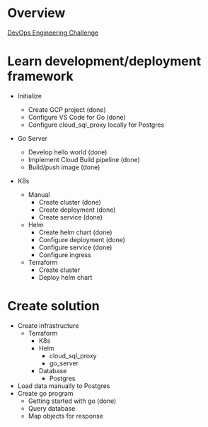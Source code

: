 # Overview

[DevOps Engineering Challenge](https://gist.github.com/VortoEng/53a027df8665b2bcca160b8256393f4f)

# Learn development/deployment framework

* Initialize
    * Create GCP project (done)
    * Configure VS Code for Go (done)
    * Configure cloud_sql_proxy locally for Postgres

* Go Server
    * Develop hello world (done)
    * Implement Cloud Build pipeline (done)
    * Build/push image (done)
* K8s
    * Manual
        * Create cluster (done)
        * Create deployment (done)
        * Create service (done)
    * Helm
        * Create helm chart (done)
        * Configure deployment (done)
        * Configure service (done)
        * Configure ingress
    * Terraform
        * Create cluster
        * Deploy helm chart

# Create solution

* Create infrastructure
    * Terraform
        * K8s
        * Helm
            * cloud_sql_proxy
            * go_server
        * Database
            * Postgres
* Load data manually to Postgres
* Create go program
    * Getting started with go (done)
    * Query database
    * Map objects for response